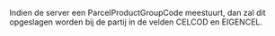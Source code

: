 Indien de server een ParcelProductGroupCode meestuurt, dan zal dit opgeslagen worden bij de partij in de velden CELCOD en EIGENCEL.